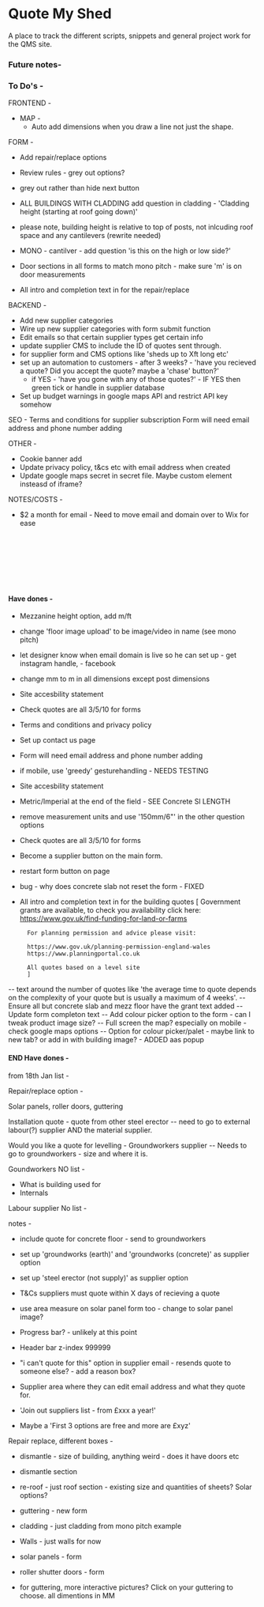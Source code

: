 <h1>Quote My Shed</h1>

A place to track the different scripts, snippets and general project work for the QMS site.

<h3>Future notes-</h3>

<h3>To Do's -</h3>

FRONTEND -
- MAP -  
  - Auto add dimensions when you draw a line not just the shape.

FORM -

- Add repair/replace options

- Review rules - grey out options?
- grey out rather than hide next button

- ALL BUILDINGS WITH CLADDING add question in cladding - 'Cladding height (starting at roof going down)'

- please note, building height is relative to top of posts, not inlcuding roof space and any cantilevers (rewrite needed)

- MONO - cantilver - add question 'is this on the high or low side?'

- Door sections in all forms to match mono pitch - make sure 'm' is on door measurements

- All intro and completion text in for the repair/replace

BACKEND -

- Add new supplier categories
- Wire up new supplier categories with form submit function
- Edit emails so that certain supplier types get certain info
- update supplier CMS to include the ID of quotes sent through.
- for supplier form and CMS options like 'sheds up to Xft long etc'
- set up an automation to customers - after 3 weeks? - 'have you recieved a quote? Did you accept the quote? maybe a 'chase' button?'
  - if YES - 'have you gone with any of those quotes?' - IF YES then green tick or handle in supplier database
- Set up budget warnings in google maps API and restrict API key somehow

SEO -
Terms and conditions for supplier subscription
Form will need email address and phone number adding

OTHER -

- Cookie banner add
- Update privacy policy, t&cs etc with email address when created
- Update google maps secret in secret file. Maybe custom element insteasd of iframe?

NOTES/COSTS -

- $2 a month for email - Need to move email and domain over to Wix for ease

<br/>
<br/>
<br/>
<br/>
<br/>
<br/>
<h4>Have dones - </h4>

- Mezzanine height option, add m/ft 
- change 'floor image upload' to be image/video in name (see mono pitch)
- let designer know when email domain is live so he can set up - get instagram handle, - facebook
- change mm to m in all dimensions except post dimensions
- Site accesbility statement
- Check quotes are all 3/5/10 for forms
- Terms and conditions and privacy policy
- Set up contact us page
- Form will need email address and phone number adding
- if mobile, use 'greedy' gesturehandling - NEEDS TESTING
- Site accesbility statement
- Metric/Imperial at the end of the field - SEE Concrete Sl LENGTH
- remove measurement units and use '150mm/6"' in the other question options
- Check quotes are all 3/5/10 for forms
- Become a supplier button on the main form.
- restart form button on page
- bug - why does concrete slab not reset the form - FIXED
- All intro and completion text in for the building quotes [
Government grants are available, to check you availability click here:
https://www.gov.uk/find-funding-for-land-or-farms

        For planning permission and advice please visit:

        https://www.gov.uk/planning-permission-england-wales
        https://www.planningportal.co.uk

        All quotes based on a level site
        ]

-- text around the number of quotes like 'the average time to quote depends on the complexity of your quote but is usually a maximum of 4 weeks'.
-- Ensure all but concrete slab and mezz floor have the grant text added
-- Update form completon text
-- Add colour picker option to the form - can I tweak product image size?
-- Full screen the map? especially on mobile - check google maps options
-- Option for colour picker/palet - maybe link to new tab? or add in with building image? - ADDED aas popup

<h4>END Have dones - </h4>

from 18th Jan list -

Repair/replace option -

Solar panels, roller doors, guttering

Installation quote - quote from other steel erector
-- need to go to external labour(?) supplier AND the material supplier.

Would you like a quote for levelling - Groundworkers supplier
-- Needs to go to groundworkers - size and where it is.

Goundworkers NO list -

- What is building used for
- Internals

Labour supplier No list -

notes -

- include quote for concrete floor - send to groundworkers

- set up 'groundworks (earth)' and 'groundworks (concrete)' as supplier option

- set up 'steel erector (not supply)' as supplier option

- T&Cs suppliers must quote within X days of recieving a quote

- use area measure on solar panel form too - change to solar panel image?

- Progress bar? - unlikely at this point

- Header bar z-index 999999

- "i can't quote for this" option in supplier email - resends quote to someone else? - add a reason box?

- Supplier area where they can edit email address and what they quote for.

- 'Join out suppliers list - from £xxx a year!'

- Maybe a 'First 3 options are free and more are £xyz'

Repair replace, different boxes -

- dismantle - size of building, anything weird - does it have doors etc
- dismantle section
- re-roof - just roof section - existing size and quantities of sheets? Solar options?
- guttering - new form
- cladding - just cladding from mono pitch example
- Walls - just walls for now
- solar panels - form
- roller shutter doors - form

- for guttering, more interactive pictures? Click on your guttering to choose. all dimentions in MM
